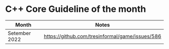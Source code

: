 # C++ Core Guideline of the month

Month        |Notes
-------------|-----------------------------------------------
Setember 2022|https://github.com/tresinformal/game/issues/586
